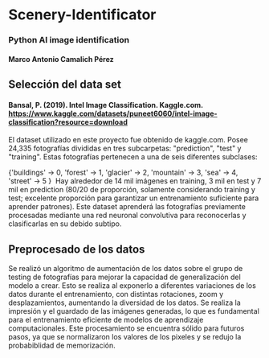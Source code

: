 # Scenery-Identificator
### Python AI image identification
#### Marco Antonio Camalich Pérez
## Selección del data set
#### Bansal, P. (2019). Intel Image Classification. Kaggle.com. https://www.kaggle.com/datasets/puneet6060/intel-image-classification?resource=download
El dataset utilizado en este proyecto fue obtenido de kaggle.com. Posee 24,335 fotografías divididas en tres subcarpetas: "prediction", "test" y "training". Estas fotografías pertenecen a una de seis diferentes subclases: 

{'buildings' -> 0,
'forest' -> 1,
'glacier' -> 2,
'mountain' -> 3,
'sea' -> 4,
'street' -> 5 }
‌
Hay alrededor de 14 mil imágenes en training, 3 mil en test y 7 mil en prediction (80/20 de proporción, solamente considerando training y test; excelente proporción para garantizar un entrenamiento suficiente para aprender patrones). Este dataset aprenderá las fotografías previamente procesadas mediante una red neuronal convolutiva para reconocerlas y clasificarlas en su debido subtipo.
## Preprocesado de los datos
Se realizó un algoritmo de aumentación de los datos sobre el grupo de testing de fotografías para mejorar la capacidad de generalización del modelo a crear. Esto se realiza al exponerlo a diferentes variaciones de los datos durante el entrenamiento, con distintas rotaciones, zoom y desplazamientos, aumentando la diversidad de los datos. Se realiza la impresión y el guardado de las imágenes generadas, lo que es fundamental para el entrenamiento eficiente de modelos de aprendizaje computacionales. Este procesamiento se encuentra sólido para futuros pasos, ya que se normalizaron los valores de los pixeles y se redujo la probabiblidad de memorización.
